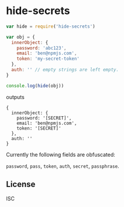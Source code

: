 # hide-secrets

```js
var hide = require('hide-secrets')

var obj = {
  innerObject: {
    password: 'abc123',
    email: 'ben@npmjs.com',
    token: 'my-secret-token'
  },
  auth: '' // empty strings are left empty.
}

console.log(hide(obj))
```

outputs

```
{
  innerObject: {
    password: '[SECRET]',
    email: 'ben@npmjs.com',
    token: '[SECRET]'
  },
  auth: ''
}
```

Currently the following fields are obfuscated:

`password`, `pass`, `token`, `auth`, `secret`, `passphrase`.

## License

ISC
